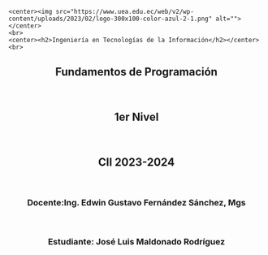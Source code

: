 
    <center><img src="https://www.uea.edu.ec/web/v2/wp-content/uploads/2023/02/logo-300x100-color-azul-2-1.png" alt=""></center>
    <br>
    <center><h2>Ingeniería en Tecnologías de la Información</h2></center>
    <br>
<center><h2>Fundamentos de Programación</h2></center>
    <br>
<center><h2>1er Nivel</h2></</center>
    <br>
<center><h2>CII 2023-2024</h2></center>
    <br>
<center><h3>Docente:Ing. Edwin Gustavo Fernández Sánchez, Mgs</h3></center>
    <br>
<center><h3>Estudiante: José Luis Maldonado Rodríguez </h3><center>
